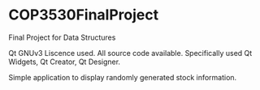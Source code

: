 # COP3530FinalProject
Final Project for Data Structures

Qt GNUv3 Liscence used. All source code available.
Specifically used Qt Widgets, Qt Creator, Qt Designer.

Simple application to display randomly generated stock information.
